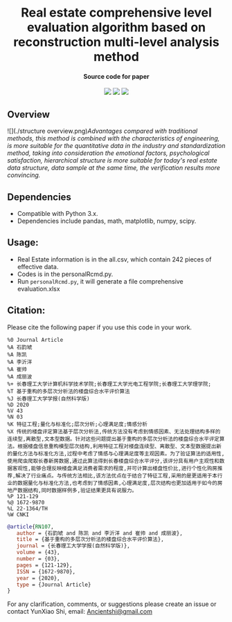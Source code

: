 <h1 align="center">
Real estate comprehensive level evaluation algorithm based on reconstruction multi-level analysis method
</h1>
<h4 align="center">Source code for paper</h4>
<p align="center">
  <a href="https://kns.cnki.net/kcms/detail/detail.aspx?dbcode=CJFD&dbname=CJFDLAST2020&filename=CGJM202003021&v=xAPOCLDYgVPIlvQKYvbIXR3TymlHjXhZhW4k7AhlYYGSNYqRU%25mmd2BkybpI2Ks%25mmd2FEM1Vj"><img src="http://img.shields.io/badge/Paper-PDF-red.svg"></a>
  <a href=""><img src="http://img.shields.io/badge/Blog-Medium-9cf.svg"></a>
  <a href="https://github.com/svjan5/kg-reeval/blob/master/LICENSE">
    <img src="https://img.shields.io/badge/License-Apache%202.0-blue.svg">
  </a>
 </p>

## Overview

![](./structure overview.png)*Advantages compared with traditional methods, this 
method is combined with the characteristics of engineering, is more suitable for the quantitative data in the industry and 
standardization method, taking into consideration the emotional factors, psychological satisfaction, hierarchical structure is 
more suitable for today's real estate data structure, data sample at the same time, the verification results more convincing.* 


## Dependencies

- Compatible with Python 3.x.
- Dependencies include pandas, math, matplotlib, numpy, scipy.

## Usage:

* Real Estate information is in the all.csv, which contain 242 pieces of effective data.
* Codes is in the personalRcmd.py.
* Run `personalRcmd.py`, it will generate a file comprehensive evaluation.xlsx


## Citation:
Please cite the following paper if you use this code in your work.

```Endnote
%0 Journal Article
%A 石韵虓
%A 陈凯
%A 李沂洋
%A 崔帅
%A 成丽波
%+ 长春理工大学计算机科学技术学院;长春理工大学光电工程学院;长春理工大学理学院;
%T 基于重构的多层次分析法的楼盘综合水平评价算法
%J 长春理工大学学报(自然科学版)
%D 2020
%V 43
%N 03
%K 特征工程;量化与标准化;层次分析;心理满足度;情感分析
%X 传统的楼盘评定算法基于层次分析法,传统方法没有考虑到情感因素、无法处理结构多样的连续型,离散型,文本型数据。针对这些问题提出基于重构的多层次分析法的楼盘综合水平评定算法。根据楼盘信息重构模型层次结构,利用特征工程对楼盘连续型、离散型、文本型数据提出新的量化方法与标准化方法,过程中考虑了情感与心理满足度等主观因素。为了验证算法的适用性,使用爬虫爬取长春新房数据,通过此算法得到长春楼盘综合水平评分,该评分具有用户主观性和数据客观性,能够合理反映楼盘满足消费者需求的程度,并可计算出楼盘性价比,进行个性化购房推荐,解决了行业痛点。与传统方法相比,该方法优点在于结合了特征工程,采用的是更适用于本行业的数据量化与标准化方法,也考虑到了情感因素,心理满足度,层次结构也更加适用于如今的房地产数据结构,同时数据样例多,验证结果更具有说服力。
%P 121-129
%@ 1672-9870
%L 22-1364/TH
%W CNKI
```
```Bibtex
@article{RN107,
   author = {石韵虓 and 陈凯 and 李沂洋 and 崔帅 and 成丽波},
   title = {基于重构的多层次分析法的楼盘综合水平评价算法},
   journal = {长春理工大学学报(自然科学版)},
   volume = {43},
   number = {03},
   pages = {121-129},
   ISSN = {1672-9870},
   year = {2020},
   type = {Journal Article}
}
```

For any clarification, comments, or suggestions please create an issue or contact YunXiao Shi, email: Ancientshi@gmail.com
